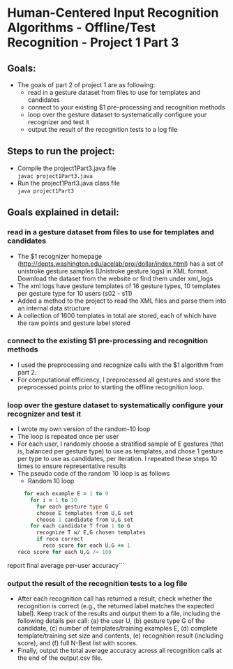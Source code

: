 # Human-Centered Input Recognition Algorithms - Offline/Test Recognition - Project 1 Part 3

## Goals:
- The goals of part 2 of project 1 are as following:
  - read in a gesture dataset from files to use for templates and candidates
  - connect to your existing $1 pre-processing and recognition methods
  - loop over the gesture dataset to systematically configure your recognizer and test it
  - output the result of the recognition tests to a log file

## Steps to run the project:
* Compile the project1Part3.java file\
```javac project1Part3.java```
* Run the project1Part3.java class file\
  ```java project1Part3```
  
## Goals explained in detail:
### read in a gesture dataset from files to use for templates and candidates
   * The $1 recognizer homepage (http://depts.washington.edu/acelab/proj/dollar/index.html) has a set of unistroke gesture samples (Unistroke gesture logs) in XML format. Download the dataset from the website or find them under xml_logs
   * The xml logs have gesture templates of 16 gesture types, 10 templates per gesture type for 10 users (s02 - s11)
   * Added a method to the project to read the XML files and parse them into an internal data structure
   * A collection of 1600 templates in total are stored, each of which have the raw points and gesture label stored

### connect to the existing $1 pre-processing and recognition methods
  * I used the preprocessing and recognize calls with the $1 algorithm from part 2.
  * For computational efficiency, I preprocessed all gestures and store the preprocessed points prior to starting the offline recognition loop.

### loop over the gesture dataset to systematically configure your recognizer and test it
  * I wrote my own version of the random-10 loop
  * The loop is repeated once per user
  * For each user, I randomly choose a stratified sample of E gestures (that is, balanced per gesture type) to use as templates, and chose 1 gesture per type to use as candidates, per iteration. I repeated these steps 10 times to ensure representative results
  * The pseudo code of the random 10 loop is as follows
    * Random 10 loop
    ```for each user U = 1 to 10
      for each example E = 1 to 9
        for i = 1 to 10
          for each gesture type G
          choose E templates from U,G set
          choose 1 candidate from U,G set
        for each candidate T from 1 to G
          recognize T w/ E,G chosen templates
          if reco correct
            reco score for each U,G += 1
    reco score for each U,G /= 100
report final average per-user accuracy```
      
   
### output the result of the recognition tests to a log file
   * After each recognition call has returned a result, check whether the recognition is correct (e.g., the returned label matches the expected label). Keep track of the results and output them to a file, including the following details per call: (a) the user U, (b) gesture type G of the candidate, (c) number of templates/training examples E, (d) complete template/training set size and contents, (e) recognition result (including score), and (f) full N-Best list with scores. 
   * Finally, output the total average accuracy across all recognition calls at the end of the output.csv file.
   
